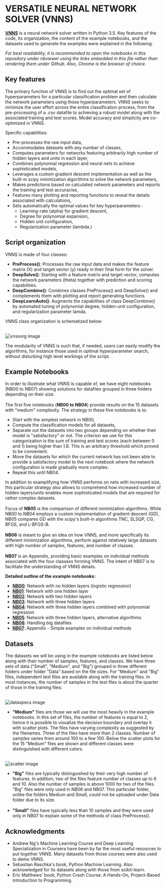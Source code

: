 # VERSATILE NEURAL NETWORK SOLVER (VNNS)
[__VNNS__](https://nbviewer.jupyter.org/github/Akarvardar/VERSATILE_NEURAL_NETWORK_SOLVER/blob/master/vnns.ipynb) is a neural network solver written in Python 3.5. Key features of the code, its organization, the content of the example notebooks, and the datasets used to generate the examples were explained in the following.

_For best readability, it is recommended to open the notebooks in this repository under nbviewer using the links embedded in this file rather than rendering them under Github. Also, Chrome is the browser of choice._

## Key features
The primary function of VNNS is to find out the optimal set of hyperparameters for a particular classification problem and then calculate the network parameters using those hyperparameters. VNNS seeks to minimize the user effort across the entire classification process, from the pre-processing of a .csv datafile to achieving a robust model along with the associated training and test scores. Model accuracy and simplicity are co-optimized in VNNS. 

Specific capabilities: 
- Pre-processes the raw input data,
- Accommodates datasets with any number of classes,
- Computes parameters for networks featuring arbitrarily high number of hidden layers and units in each layer,
- Combines polynomial regression and neural nets to achieve sophisticated models,
- Leverages a custom gradient descent implementation as well as the built-in scipy minimization algorithms to solve the network parameters, 
- Makes predictions based on calculated network parameters and reports the training and test accuracies,
- Features many plotting and reporting functions to reveal the details associated with calculations,
- Sets automatically the optimal values for key hyperparameters :  
    - Learning-rate (alpha) for gradient descent,
    - Degree for polynomial expansion,
    - Hidden unit configuration,
    - Regularization parameter (lambda.)
    
## Script organization
 VNNS is made of four classes:
 - __PreProcess()__: Processes the raw input data and makes the feature matrix (X) and target vector (y) ready in their final form for the solver.
 - __DeepSolve()__: Starting with a feature matrix and target vector, computes the network parameters (theta) together with prediction and scoring capabilities.
 - __DeepCombine()__: Combines classes PreProcess() and DeepSolve() and complements them with plotting and report generating functions.
 - __DeepLearnAuto()__: Augments the capabilities of class DeepCombine() by automated tuning of polynomial degree, hidden-unit configuration, and regularization parameter lamda. 

VNNS class organization is schematized below:

<br>![vnssorg image](Images/VNNShierarch.png)<br>

The modularity of VNNS is such that, if needed, users can easily modify the algorithms, for instance those used in optimal hyperparameter search, without disturbing high level workings of the script.

## Example Notebooks
In order to illustrate what VNNS is capable of, we have eight notebooks (NB00 to NB07) showing solutions for datafiles grouped in three folders depending on their size.<br><br>
The first five notebooks (__NB00 to NB04__) provide results on the 15 datasets with "medium" complexity. The strategy in these five notebooks is to: 
- Start with the simplest network in NB00, 
- Compute the classification models for all datasets, 
- Separate out the datasets into two groups depending on whether their model is "satisfactory" or not. The criterion we use for this categorization is the sum of training and test scores (each between 0 and 1) being higher than 1.8. This is an arbitrary threshold which proved to be convenient. 
- Move the datasets for which the current network has not been able to provide a satisfactory model to the next notebook where the network configuration is made gradually more complex. <br> 
- Repeat this until NB04.

In addition to examplifying how VNNS performs on nets with increased size, this particular strategy also allows to comprehend how increased number of hidden layers/units enables more sophisticated models that are required for rather complex datasets. <br><br>
Focus of __NB05__ is the comparison of different minimization algorithms. While NB00 to NB04 employs a custom implementation of gradient descent (GD), NB05 compares GD with the scipy's built-in algorithms TNC, SLSQP, CG, BFGS, and L-BFGS-B. <br><br>
__NB06__ is meant to give an idea on how VNNS, and more specifically its different minimization algorithms, perform against relatively large datasets with high number of samples, features, and number of classes. 
<br><br>
__NB07__ is an Appendix, providing basic examples on individual methods associated with the four classess forming VNNS. The intent of NB07 is to facilitate the understanding of VNNS details.<br>

__Detailed outline of the example notebooks:__
- [__NB00__](https://nbviewer.jupyter.org/github/Akarvardar/VERSATILE_NEURAL_NETWORK_SOLVER/blob/master/NB00.ipynb): Network with no hidden layers (logistic regression)
- [__NB01__](https://nbviewer.jupyter.org/github/Akarvardar/VERSATILE_NEURAL_NETWORK_SOLVER/blob/master/NB01.ipynb): Network with one hidden layer
- [__NB02__](https://nbviewer.jupyter.org/github/Akarvardar/VERSATILE_NEURAL_NETWORK_SOLVER/blob/master/NB02.ipynb): Network with two hidden layers
- [__NB03__](https://nbviewer.jupyter.org/github/Akarvardar/VERSATILE_NEURAL_NETWORK_SOLVER/blob/master/NB03.ipynb): Network with three hidden layers
- [__NB04__](https://nbviewer.jupyter.org/github/Akarvardar/VERSATILE_NEURAL_NETWORK_SOLVER/blob/master/NB04.ipynb): Network with three hidden layers combined with polynomial regression
- [__NB05__](https://nbviewer.jupyter.org/github/Akarvardar/VERSATILE_NEURAL_NETWORK_SOLVER/blob/master/NB05.ipynb): Network with three hidden layers, alternative algorithms
- [__NB06__](https://nbviewer.jupyter.org/github/Akarvardar/VERSATILE_NEURAL_NETWORK_SOLVER/blob/master/NB06.ipynb): Handling big datafiles
- [__NB07__](https://nbviewer.jupyter.org/github/Akarvardar/VERSATILE_NEURAL_NETWORK_SOLVER/blob/master/NB07.ipynb): Appendix - Simple examples on individual methods

## Datasets
The datasets we will be using in the example notebooks are listed below along with their number of samples, features, and classes. We have three sets of data ("Small", "Medium", and "Big") grouped in three different folders under folder "Data" based on the file sizes.  For "Medium" and "Big" files, independent test files are available along with the training files. In most instances, the number of samples in the test files is about the quarter of those in the training files:

<br>![dataspecs image](Images/DataSpecs.png)<br>

- __"Medium"__ files are those we will use the most heavily in the example notebooks. In this set of files, the number of features is equal to 2, hence it is possible to visualize the decision boundary and overlay it with scatter plots. The files have varying complexity as suggested by the filenames. Three of the files have more than 2 classes. Number of samples varies from around 100 to a few 100. Below the scatter plots for the 15 "Medium" files are shown and different classes were distinguished with different colors. 

<br>![scatter image](Images/TrainingDataSets.png)<br>

- __"Big"__ files are typically distinguished by their very high number of features. In addition, two of the files feature number of classes up to 6 and 10. Also the number of samples is above 1000 for two of the files. "Big" files were only used in NB06 and NB07. This particular folder, unlike the folders Medium and Small, could not be uploaded under Data folder due to its size.
<br><br>
- __"Small"__ files have typically less than 10 samples and they were used only in NB07 to explain some of the methods of class PreProcess().

## Acknowledgments
- Andrew Ng's Machine Learning Course and Deep Learning Specialization in Coursera have been by far the most useful resources to put together VNNS. Many datasets from those courses were also used to demo VNNS.
- Sebastian Raschka's book, Python Machine Learning. Also acknowledged for its datasets along with those from scikit-learn.
- Eric Matthews' book, Python Crash Course: A Hands-On, Project-Based Introduction to Programming.
